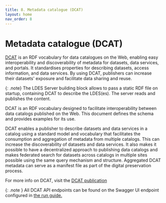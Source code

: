 ```yaml
---
title: 8. Metadata catalogue (DCAT)
layout: home
nav_order: 8
---
```


# Metadata catalogue (DCAT)

[DCAT](https://www.w3.org/TR/vocab-dcat-3/) is an RDF vocabulary for data catalogues on the Web, enabling easy interoperability and discoverability of metadata for datasets, data services, and portals. It standardises properties for describing datasets, access information, and data services. By using DCAT, publishers can increase their datasets' exposure and facilitate data sharing and reuse.

{: .note}
The LDES Server building block allows to pass a static RDF file on startup, containing DCAT to describe the LDES(es). The server reads and publishes the content.





DCAT is an RDF vocabulary designed to facilitate interoperability between data catalogs published on the Web. This document defines the schema and provides examples for its use.

DCAT enables a publisher to describe datasets and data services in a catalog using a standard model and vocabulary that facilitates the consumption and aggregation of metadata from multiple catalogs. This can increase the discoverability of datasets and data services. It also makes it possible to have a decentralized approach to publishing data catalogs and makes federated search for datasets across catalogs in multiple sites possible using the same query mechanism and structure. Aggregated DCAT metadata can serve as a manifest file as part of the digital preservation process.

For more info on DCAT, visit the [DCAT publication](https://www.w3.org/TR/vocab-dcat-2/)

{: .note }
All DCAT API endpoints can be found on the Swagger UI endpoint configured in [the run guide.](../how-to-run)